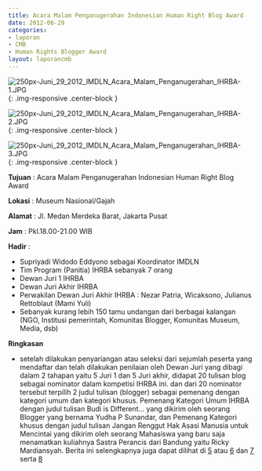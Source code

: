 ```yaml
---
title: Acara Malam Penganugerahan Indonesian Human Right Blog Award
date: 2012-06-29
categories:
- laporan
- CMB
- Human Rights Blogger Award
layout: laporancmb
---
```


![250px-Juni_29_2012_IMDLN_Acara_Malam_Penganugerahan_IHRBA-1.JPG](/uploads/250px-Juni_29_2012_IMDLN_Acara_Malam_Penganugerahan_IHRBA-1.JPG){: .img-responsive .center-block }

![250px-Juni_29_2012_IMDLN_Acara_Malam_Penganugerahan_IHRBA-2.JPG](/uploads/250px-Juni_29_2012_IMDLN_Acara_Malam_Penganugerahan_IHRBA-2.JPG){: .img-responsive .center-block }

![250px-Juni_29_2012_IMDLN_Acara_Malam_Penganugerahan_IHRBA-3.JPG](/uploads/250px-Juni_29_2012_IMDLN_Acara_Malam_Penganugerahan_IHRBA-3.JPG){: .img-responsive .center-block }


**Tujuan** : Acara Malam Penganugerahan Indonesian Human Right Blog Award

**Lokasi** : Museum Nasional/Gajah 

**Alamat** : Jl. Medan Merdeka Barat, Jakarta Pusat 

**Jam** : Pkl.18.00-21.00 WIB 

**Hadir** :
* Supriyadi Widodo Eddyono sebagai Koordinator IMDLN
* Tim Program (Panitia) IHRBA sebanyak 7 orang
* Dewan Juri 1 IHRBA
* Dewan Juri Akhir IHRBA
* Perwakilan Dewan Juri Akhir IHRBA : Nezar Patria, Wicaksono, Julianus Rettoblaut (Mami Yuli)
* Sebanyak kurang lebih 150 tamu undangan dari berbagai kalangan (NGO, Institusi pemerintah, Komunitas Blogger, Komunitas Museum, Media, dsb)


**Ringkasan**  
* setelah dilakukan penyariangan atau seleksi dari sejumlah peserta yang mendaftar dan telah dilakukan penilaian oleh Dewan Juri yang dibagi dalam 2 tahapan yaitu 5 Juri 1 dan 5 Juri akhir, didapat 20 tulisan blog sebagai nominator dalam kompetisi IHRBA ini. dan dari 20 nominator tersebut terpilih 2 judul tulisan (blogger) sebagai pemenang dengan kategori umum dan kategori khusus. Pemenang Kategori Umum IHRBA dengan judul tulisan Budi is Different... yang dikirim oleh seorang Blogger yang bernama Yudha P Sunandar, dan Pemenang Kategori khusus dengan judul tulisan Jangan Renggut Hak Asasi Manusia untuk Mencintai yang dikirim oleh seorang Mahasiswa yang baru saja menamatkan kuliahnya Sastra Perancis dari Bandung yaitu Ricky Mardiansyah. Berita ini selengkapnya juga dapat dilihat di [5](http://www.hamblogger.org/promosi-hak-asasi-manusia-peran-blogger/) atau [6](http://www.hamblogger.org/peran-blogger-dalam-promosi-ham/) dan [7](http://www.hamblogger.org/pembacaan-nominasi-pemenang-ihrba-2012/) serta [8](http://www.hamblogger.org/pembacaan-pemenang-ihrba-2012/)

